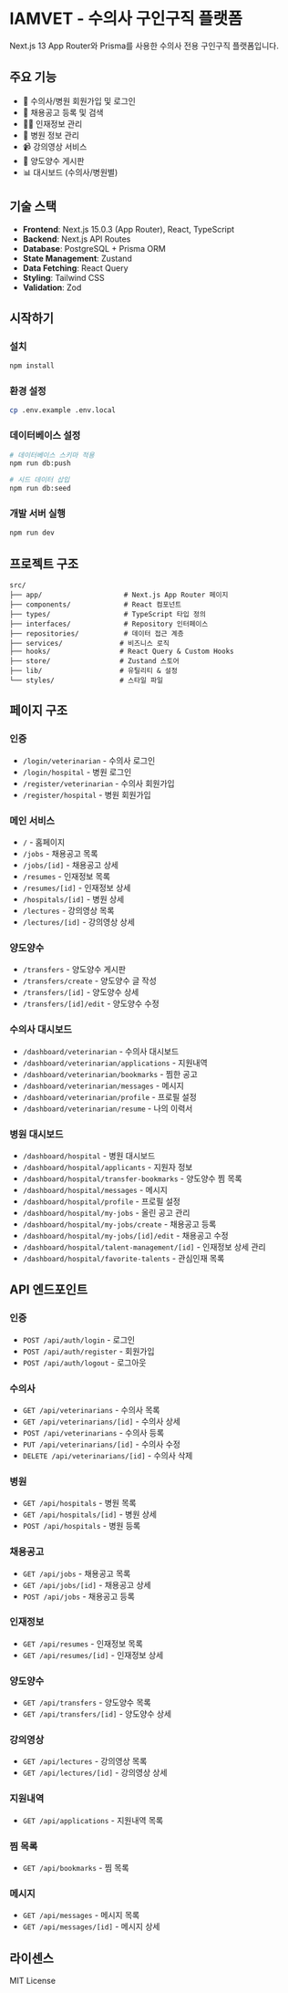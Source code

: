 # IAMVET - 수의사 구인구직 플랫폼

Next.js 13 App Router와 Prisma를 사용한 수의사 전용 구인구직 플랫폼입니다.

## 주요 기능

- 🔐 수의사/병원 회원가입 및 로그인
- 💼 채용공고 등록 및 검색
- 👨‍⚕️ 인재정보 관리
- 🏥 병원 정보 관리
- 📹 강의영상 서비스
- 🔄 양도양수 게시판
- 📊 대시보드 (수의사/병원별)

## 기술 스택

- **Frontend**: Next.js 15.0.3 (App Router), React, TypeScript
- **Backend**: Next.js API Routes
- **Database**: PostgreSQL + Prisma ORM
- **State Management**: Zustand
- **Data Fetching**: React Query
- **Styling**: Tailwind CSS
- **Validation**: Zod

## 시작하기

### 설치

```bash
npm install
```

### 환경 설정

```bash
cp .env.example .env.local
```

### 데이터베이스 설정

```bash
# 데이터베이스 스키마 적용
npm run db:push

# 시드 데이터 삽입
npm run db:seed
```

### 개발 서버 실행

```bash
npm run dev
```

## 프로젝트 구조

```
src/
├── app/                    # Next.js App Router 페이지
├── components/             # React 컴포넌트
├── types/                  # TypeScript 타입 정의
├── interfaces/             # Repository 인터페이스
├── repositories/           # 데이터 접근 계층
├── services/              # 비즈니스 로직
├── hooks/                 # React Query & Custom Hooks
├── store/                 # Zustand 스토어
├── lib/                   # 유틸리티 & 설정
└── styles/                # 스타일 파일
```

## 페이지 구조

### 인증

- `/login/veterinarian` - 수의사 로그인
- `/login/hospital` - 병원 로그인
- `/register/veterinarian` - 수의사 회원가입
- `/register/hospital` - 병원 회원가입

### 메인 서비스

- `/` - 홈페이지
- `/jobs` - 채용공고 목록
- `/jobs/[id]` - 채용공고 상세
- `/resumes` - 인재정보 목록
- `/resumes/[id]` - 인재정보 상세
- `/hospitals/[id]` - 병원 상세
- `/lectures` - 강의영상 목록
- `/lectures/[id]` - 강의영상 상세

### 양도양수

- `/transfers` - 양도양수 게시판
- `/transfers/create` - 양도양수 글 작성
- `/transfers/[id]` - 양도양수 상세
- `/transfers/[id]/edit` - 양도양수 수정

### 수의사 대시보드

- `/dashboard/veterinarian` - 수의사 대시보드
- `/dashboard/veterinarian/applications` - 지원내역
- `/dashboard/veterinarian/bookmarks` - 찜한 공고
- `/dashboard/veterinarian/messages` - 메시지
- `/dashboard/veterinarian/profile` - 프로필 설정
- `/dashboard/veterinarian/resume` - 나의 이력서

### 병원 대시보드

- `/dashboard/hospital` - 병원 대시보드
- `/dashboard/hospital/applicants` - 지원자 정보
- `/dashboard/hospital/transfer-bookmarks` - 양도양수 찜 목록
- `/dashboard/hospital/messages` - 메시지
- `/dashboard/hospital/profile` - 프로필 설정
- `/dashboard/hospital/my-jobs` - 올린 공고 관리
- `/dashboard/hospital/my-jobs/create` - 채용공고 등록
- `/dashboard/hospital/my-jobs/[id]/edit` - 채용공고 수정
- `/dashboard/hospital/talent-management/[id]` - 인재정보 상세 관리
- `/dashboard/hospital/favorite-talents` - 관심인재 목록

## API 엔드포인트

### 인증

- `POST /api/auth/login` - 로그인
- `POST /api/auth/register` - 회원가입
- `POST /api/auth/logout` - 로그아웃

### 수의사

- `GET /api/veterinarians` - 수의사 목록
- `GET /api/veterinarians/[id]` - 수의사 상세
- `POST /api/veterinarians` - 수의사 등록
- `PUT /api/veterinarians/[id]` - 수의사 수정
- `DELETE /api/veterinarians/[id]` - 수의사 삭제

### 병원

- `GET /api/hospitals` - 병원 목록
- `GET /api/hospitals/[id]` - 병원 상세
- `POST /api/hospitals` - 병원 등록

### 채용공고

- `GET /api/jobs` - 채용공고 목록
- `GET /api/jobs/[id]` - 채용공고 상세
- `POST /api/jobs` - 채용공고 등록

### 인재정보

- `GET /api/resumes` - 인재정보 목록
- `GET /api/resumes/[id]` - 인재정보 상세

### 양도양수

- `GET /api/transfers` - 양도양수 목록
- `GET /api/transfers/[id]` - 양도양수 상세

### 강의영상

- `GET /api/lectures` - 강의영상 목록
- `GET /api/lectures/[id]` - 강의영상 상세

### 지원내역

- `GET /api/applications` - 지원내역 목록

### 찜 목록

- `GET /api/bookmarks` - 찜 목록

### 메시지

- `GET /api/messages` - 메시지 목록
- `GET /api/messages/[id]` - 메시지 상세

## 라이센스

MIT License
